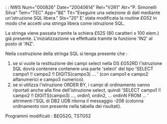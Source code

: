  :  : NWS Num="000826" Date="20040614" Rel="V2R1" Atr="P. Simonelli Silva" Tem="TEC" App="B£" Tit="Eseguire una selezione di dati mediante un'istruzione SQL libera." Sts="20"
E' stata modificata la routine £G52 in modo che accetti una stringa libera come istruzione SQL.

La stringa viene passata tramite la schiera £52S (80 caratteri x 100 elem.) già presente.
L'inizializzazione va effettuata tramite la funzione 'IN2' al posto di 'INZ'.

Nella costruzione della stringa SQL si tenga presente che : 
1)  se si vuole la restituzione dei campi select nella DS £G52RD  l'istruzione SQL dovrà contenere
contenere una parte 'select' del tipo
'SELECT campo1 !! campo2 !! DIGITS(campo3) ... '
(con campo1 e campo2 alfanumerici e campo3 numerico).
2)  se si utilizza l'istruzione ORDER BY, i campi di ordinamento vanno riportati anche alla fine
dell'istruzione select, quindi
'SELECT campo1 !! campo2 !! DIGITS(campo3) ..., ordin1, ordin2, ... ordinN FROM ... ' altrimenti l'SQL di DB2 UDB ritorna il messaggio -208 (colonna ordinamento non presente nella tabella dei risultati).

Programmi modificati :  B£G52G, TSTG52
